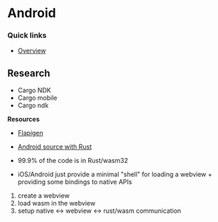 # Android

### Quick links
* [Overview](#overview)

## Research
* Cargo NDK
* Cargo mobile
* Cargo ndk

**Resources**
* [Flapigen](https://github.com/Dushistov/flapigen-rs)
* [Android source with Rust](https://source.android.com/docs/setup/build/rust/building-rust-modules/overview)

* 99.9% of the code is in Rust/wasm32
* iOS/Android just provide a minimal "shell" for loading a webview + providing some bindings to native APIs

1. create a webview
2. load wasm in the webview
3. setup native <-> webview <-> rust/wasm communication


<!-- 
vim: ts=2:sw=2:sts=2
-->
